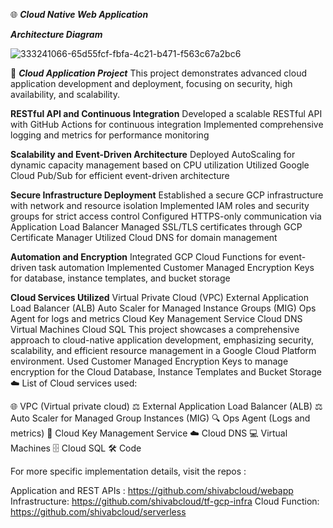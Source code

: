 🌐 ***Cloud Native Web Application***

***Architecture Diagram***

![333241066-65d55fcf-fbfa-4c21-b471-f563c67a2bc6](https://github.com/user-attachments/assets/d30c5c90-fe02-4aec-936b-ba06cfb07598)

🚀 ***Cloud Application Project***
This project demonstrates advanced cloud application development and deployment, focusing on security, high availability, and scalability.

**RESTful API and Continuous Integration**
Developed a scalable RESTful API with GitHub Actions for continuous integration
Implemented comprehensive logging and metrics for performance monitoring

**Scalability and Event-Driven Architecture**
Deployed AutoScaling for dynamic capacity management based on CPU utilization
Utilized Google Cloud Pub/Sub for efficient event-driven architecture

**Secure Infrastructure Deployment**
Established a secure GCP infrastructure with network and resource isolation
Implemented IAM roles and security groups for strict access control
Configured HTTPS-only communication via Application Load Balancer
Managed SSL/TLS certificates through GCP Certificate Manager
Utilized Cloud DNS for domain management

**Automation and Encryption**
Integrated GCP Cloud Functions for event-driven task automation
Implemented Customer Managed Encryption Keys for database, instance templates, and bucket storage

**Cloud Services Utilized**
Virtual Private Cloud (VPC)
External Application Load Balancer (ALB)
Auto Scaler for Managed Instance Groups (MIG)
Ops Agent for logs and metrics
Cloud Key Management Service
Cloud DNS
Virtual Machines
Cloud SQL
This project showcases a comprehensive approach to cloud-native application development, emphasizing security, scalability, and efficient resource management in a Google Cloud Platform environment.
Used Customer Managed Encryption Keys to manage encryption for the Cloud Database, Instance Templates and Bucket Storage
☁️ List of Cloud services used:

🌐 VPC (Virtual private cloud)
⚖️ External Application Load Balancer (ALB)
⚖️ Auto Scaler for Managed Group Instances (MIG)
🔍 Ops Agent (Logs and metrics)
🔑 Cloud Key Management Service
☁️ Cloud DNS
💻 Virtual Machines
🗄️ Cloud SQL
🛠️ Code

For more specific implementation details, visit the repos :

Application and REST APIs : https://github.com/shivabcloud/webapp
Infrastructure: https://github.com/shivabcloud/tf-gcp-infra
Cloud Function: https://github.com/shivabcloud/serverless
